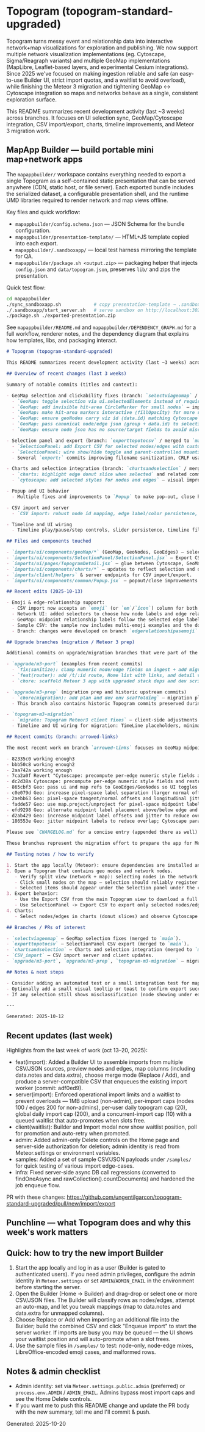 # Topogram (topogram-standard-upgraded)

Topogram turns messy event and relationship data into interactive network+map visualizations for exploration and publishing. We now support multiple network visualization implementations (eg. Cytoscape, Sigma/Reagraph variants) and multiple GeoMap implementations (MapLibre, Leaflet-based layers, and experimental Cesium integrations). Since 2025 we've focused on making ingestion reliable and safe (an easy-to-use Builder UI, strict import quotas, and a waitlist to avoid overload), while finishing the Meteor 3 migration and tightening GeoMap <-> Cytoscape integration so maps and networks behave as a single, consistent exploration surface.

This README summarizes recent development activity (last ~3 weeks) across branches. It focuses on UI selection sync, GeoMap/Cytoscape integration, CSV import/export, charts, timeline improvements, and Meteor 3 migration work.

## MapApp Builder — build portable mini map+network apps

The `mapappbuilder/` workspace contains everything needed to export a single Topogram as
a self-contained static presentation that can be served anywhere (CDN, static host, or
file server). Each exported bundle includes the serialized dataset, a configurable
presentation shell, and the runtime UMD libraries required to render network and map
views offline.

Key files and quick workflow:

- `mapappbuilder/config.schema.json` — JSON Schema for the bundle configuration.
- `mapappbuilder/presentation-template/` — HTML+JS template copied into each export.
- `mapappbuilder/.sandboxapp/` — local test harness mirroring the template for QA.
- `mapappbuilder/package.sh <output.zip>` — packaging helper that injects `config.json`
  and `data/topogram.json`, preserves `lib/` and zips the presentation.

Quick test flow:

```bash
cd mapappbuilder
./sync_sandboxapp.sh            # copy presentation-template → .sandboxapp/presentation
./.sandboxapp/start_server.sh   # serve sandbox on http://localhost:3024 (defaults to Reagraph)
./package.sh ./exported-presentation.zip
```

See `mapappbuilder/README.md` and `mapappbuilder/DEPENDENCY_GRAPH.md` for a full
workflow, renderer notes, and the dependency diagram that explains how templates,
libs, and packaging interact.

```markdown
# Topogram (topogram-standard-upgraded)

This README summarizes recent development activity (last ~3 weeks) across branches. It focuses on UI selection sync, GeoMap/Cytoscape integration, CSV import/export, charts, timeline improvements, and Meteor 3 migration work.

## Overview of recent changes (last 3 weeks)

Summary of notable commits (titles and context):

- GeoMap selection and clickability fixes (branch: `selectviageomap` / merged to `main`) — multiple commits:
  - `GeoMap: toggle selection via ui.selectedElements instead of requiring cy` — make map selection work even when `cy` isn't passed.
  - `GeoMap: add invisible hit-area CircleMarker for small nodes` — improve clickability for small markers.
  - `GeoMap: make hit-area markers interactive (fillOpacity) for more reliable clicks` — ensure Leaflet reliably dispatches clicks.
  - `GeoMap: ensure geoNodes carry viz id (data.id) matching Cytoscape` — align map node IDs with Cytoscape ids.
  - `GeoMap: pass canonical node/edge json (group + data.id) to selection handlers` — ensure parent receives canonical JSON.
  - `GeoMap: ensure node json has no source/target fields to avoid misclassification as edges` — remove stray edge-like fields on node JSON.

- Selection panel and export (branch: `exporttopotocsv` / merged to `main`):
  - `SelectionPanel: add Export CSV for selected nodes/edges with customizable title` — export selected elements as CSV matching ImportCsvModal layout.
  - `SelectionPanel: wire show/hide toggle and parent-controlled mounting; persist selectionPanelPinned in localStorage` — settings toggle, persistent pin state, parent-controlled mounting so popup close works.
  - Several `export:` commits improving filename sanitization, CRLF usage, and title sanitization.

- Charts and selection integration (branch: `chartsandselection` / merged):
  - `charts: highlight edge donut slice when selected` and related commits — charts now reflect selection and drive Cytoscape selection/unselection.
  - `cytoscape: add selected styles for nodes and edges` — visual improvements.

- Popup and UI behavior
  - Multiple fixes and improvements to `Popup` to make pop-out, close handling, drag/stop behavior, and light theme consistent.

- CSV import and server
  - `CSV import: robust node id mapping, edge label/color persistence, job error logging; fix async collection calls` and server worker registration.

- Timeline and UI wiring
  - Timeline play/pause/step controls, slider persistence, timeline filtering, and timeline UI wiring into TopogramDetail.

## Files and components touched

- `imports/ui/components/geoMap/*` (GeoMap, GeoNodes, GeoEdges) — selection handling, interactive hit areas, JSON canonicalization.
- `imports/ui/components/SelectionPanel/SelectionPanel.jsx` — Export CSV UI; export logic reusing Topogram CSV format.
- `imports/ui/pages/TopogramDetail.jsx` — glue between Cytoscape, GeoMap, SelectionPanel, Charts; ensures `data.id` alignment, selection state, timeline filtering.
- `imports/ui/components/charts/*` — updates to reflect selection and drive cytoscape selection.
- `imports/client/helpers` & server endpoints for CSV import/export.
- `imports/ui/components/common/Popup.jsx` — popout/close improvements.

## Recent edits (2025-10-13)

- Emoji & edge-relationship support:
  - CSV import now accepts an `emoji` (or `em`/`icon`) column for both nodes and edges. The importer normalizes LibreOffice-encoded segments, extracts up to 3 grapheme-cluster emojis, and stores them on documents (`node.data.emoji`, `edge.data.relationshipEmoji`).
  - Network UI: added selectors to choose how node labels and edge relationship labels are displayed (Name | Emoji | Both for nodes; Text | Emoji | Both for edges). Labels update immediately in the network view without remounting Cytoscape.
  - GeoMap: midpoint relationship labels follow the selected edge label mode and can show emoji, text, or both. Chevrons remain a global drawing convention and per-edge arrowheads (CSV `enlightement = 'arrow'`) are respected.
  - Sample CSV: the sample now includes multi-emoji examples and the download is prefixed with a UTF-8 BOM so LibreOffice and Excel detect UTF-8 and show emoji correctly. A short note appears in the import dialog describing this.
  - Branch: changes were developed on branch `edgerelationshipasemoji` and pushed for review.

## Upgrade branches (migration / Meteor 3 prep)

Additional commits on upgrade/migration branches that were part of the Meteor 3 port and preparatory work. The branches include `upgrade/m3-port`, `upgrade/m3-prep`, and `topogram-m3-migration`.

- `upgrade/m3-port` (examples from recent commits)
  - `fix(sanitize): clamp numeric node/edge fields on ingest + add migration to sanitize existing docs` — data sanitization and migration scripts to clean legacy numeric fields when importing under Meteor 3.
  - `feat(router): add /t/:id route, Home list with links, and detail view` — scaffolding for routes, publications and methods (topograms/nodes/edges).
  - `chore: scaffold Meteor 3 app with upgraded stack deps and dev scripts` — initial Meteor 3 scaffolding.

- `upgrade/m3-prep` (migration prep and historic upstream commits)
  - `chore(migration): add plan and dev env scaffolding` — migration plan and developer environment scaffolding.
  - This branch also contains historic Topogram commits preserved during the prep step (many UI and timeline-related improvements dating back to earlier upstream work).

- `topogram-m3-migration`
  - `migrate: Topogram Meteor3 client fixes` — client-side adjustments for Meteor 3: Cytoscape presets, color & weight normalization, layout selector, title-size UI, and adjusted publications/mappings.
  - Timeline and UI wiring for migration: TimeLine placeholders, minimal Redux/store wiring, geo/network view toggles and side-panel wiring.

## Recent commits (branch: arrowed-links)

The most recent work on branch `arrowed-links` focuses on GeoMap midpoint label placement, UI prop propagation, and minor polish for geo/network arrow rendering:

- 82335c0 working enough3
- bbb50c8 working enough2
- 2aa742a working enough
- 7ca2a0f Revert "Cytoscape: precompute per-edge numeric style fields and restrict color mappings to avoid mapData/mapping warnings"
- dc2d38a Cytoscape: precompute per-edge numeric style fields and restrict color mappings to avoid mapData/mapping warnings
- 865cbf3 Geo: pass ui and map refs to GeoEdges/GeoNodes so UI toggles affect map layers
- c0e079d Geo: increase pixel-space label separation (larger normal offset, more jitter)
- 2aebb63 Geo: pixel-space tangent/normal offsets and longitudinal jitter for midpoint labels
- fadde57 Geo: use map.project/unproject for pixel-space midpoint label placement; pass map ref to GeoEdges
- efd9298 Geo: alternate midpoint label placement above/below edge and reduce distance
- d2ab429 Geo: increase midpoint label offsets and jitter to reduce overlap
- 186553e Geo: jitter midpoint labels to reduce overlap; Cytoscape parallel-edge styling and propagate edge fields

Please see `CHANGELOG.md` for a concise entry (appended there as well).

These branches represent the migration effort to prepare the app for Meteor 3 and sanitize legacy data. They include scaffolding, router updates, migration scripts, and compatibility fixes.

## Testing notes / how to verify

1. Start the app locally (Meteor): ensure dependencies are installed and run the Meteor app as in the project instructions.
2. Open a Topogram that contains geo nodes and network nodes.
   - Verify split view (network + map): selecting nodes in the network highlights on the map and vice versa.
   - Click small nodes on the map — selection should reliably register (increased hit-area).
   - Selected items should appear under the Selection panel under the correct category (Nodes vs Edges).
3. Export behavior:
   - Use the Export CSV from the main Topogram view to download a full CSV (title + header + rows).
   - Use SelectionPanel -> Export CSV to export only selected nodes/edges. Provide an optional title and verify filename sanitization and the CSV format.
4. Charts:
   - Select nodes/edges in charts (donut slices) and observe Cytoscape selection and the selection panel updating.

## Branches / PRs of interest

- `selectviageomap` — GeoMap selection fixes (merged to `main`).
- `exporttopotocsv` — SelectionPanel CSV export (merged to `main`).
- `chartsandselection` — Charts and selection integration (merged to `main`).
- `CSV_import` — CSV import server and client updates.
- `upgrade/m3-port`, `upgrade/m3-prep`, `topogram-m3-migration` — migration/upgrade branches for Meteor 3.

## Notes & next steps

- Consider adding an automated test or a small integration test for map->cy selection flow.
- Optionally add a small visual tooltip or toast to confirm export success/failure.
- If any selection still shows misclassification (node showing under edges), capture the node's `data.id` and a screenshot; the code now passes canonical JSON but some legacy data shapes may still cause mismatches.

---

Generated: 2025-10-12

```

## Recent updates (last week)

Highlights from the last week of work (oct 13–20, 2025):

- feat(import): Added a Builder UI to assemble imports from multiple CSV/JSON sources, preview nodes and edges, map columns (including data.notes and data.extra), choose merge mode (Replace / Add), and produce a server-compatible CSV that enqueues the existing import worker (commit: adf0ed9).
- server(import): Enforced operational import limits and a waitlist to prevent overloads — 1MB upload (non-admin), per-import caps (nodes 100 / edges 200 for non-admins), per-user daily topogram cap (20), global daily import cap (200), and a concurrent-import cap (10) with a queued waitlist that auto-promotes when slots free.
- client(waitlist): Builder and Import modal now show waitlist position, poll for promotion and auto-retry when promoted.
- admin: Added admin-only Delete controls on the Home page and server-side authorization for deletion; admin identity is read from Meteor.settings or environment variables.
- samples: Added a set of sample CSV/JSON payloads under `/samples/` for quick testing of various import edge-cases.
- infra: Fixed server-side async DB call regressions (converted to findOneAsync and rawCollection().countDocuments) and hardened the job enqueue flow.

PR with these changes: https://github.com/ungentilgarcon/topogram-standard-upgraded/pull/new/import/export

## Punchline — what Topogram does and why this week's work matters

<!-- punchline moved to top -->

## Quick: how to try the new import Builder

1. Start the app locally and log in as a user (Builder is gated to authenticated users). If you need admin privileges, configure the admin identity in `Meteor.settings` or set `ADMIN`/`ADMIN_EMAIL` in the environment before starting the server.
2. Open the Builder (Home -> Builder) and drag-drop or select one or more CSV/JSON files. The Builder will classify rows as nodes/edges, attempt an auto-map, and let you tweak mappings (map to data.notes and data.extra for unmapped columns).
3. Choose Replace or Add when importing an additional file into the Builder; build the combined CSV and click "Enqueue import" to start the server worker. If imports are busy you may be queued — the UI shows your waitlist position and will auto-promote when a slot frees.
4. Use the sample files in `/samples/` to test: node-only, node-edge mixes, LibreOffice-encoded emoji cases, and malformed rows.

## Notes & admin checklist

- Admin identity: set via `Meteor.settings.public.admin` (preferred) or `process.env.ADMIN` / `ADMIN_EMAIL`. Admins bypass most import caps and see the Home Delete controls.
- If you want me to push this README change and update the PR body with the new summary, tell me and I'll commit & push.

Generated: 2025-10-20

```

